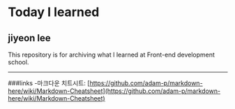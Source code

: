 Today I learned
======
jiyeon lee
------

This repository is for archiving what I learned at Front-end development school.

------

###links
-마크다운 치트시트: [https://github.com/adam-p/markdown-here/wiki/Markdown-Cheatsheet](https://github.com/adam-p/markdown-here/wiki/Markdown-Cheatsheet)

